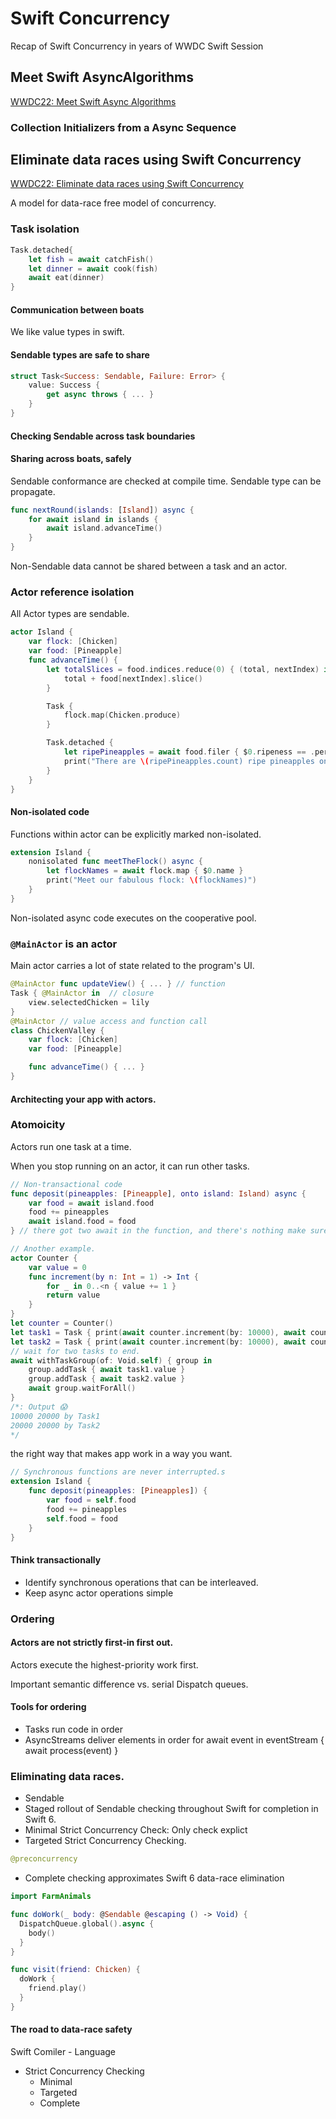 # Swift Concurrency

Recap of Swift Concurrency in years of WWDC Swift Session

## Meet Swift AsyncAlgorithms
 [WWDC22: Meet Swift Async Algorithms](https://developer.apple.com/wwdc22/110355)

### Collection Initializers from a Async Sequence

## Eliminate data races using Swift Concurrency
[WWDC22: Eliminate data races using Swift Concurrency](https://developer.apple.com/wwdc22/110351)

A model for data-race free model of concurrency.

### Task isolation
```swift
Task.detached{
    let fish = await catchFish()
    let dinner = await cook(fish)
    await eat(dinner)
}
```

#### Communication between boats
We like value types in swift.

#### Sendable types are safe to share
```swift
struct Task<Success: Sendable, Failure: Error> {
    value: Success {
        get async throws { ... }
    }
}
```


#### Checking Sendable across task boundaries

#### Sharing across boats, safely

Sendable conformance are checked at compile time. Sendable type can be propagate.


```swift
func nextRound(islands: [Island]) async {
    for await island in islands {
        await island.advanceTime()
    }
}
```

Non-Sendable data cannot be shared between a task and an actor.

### Actor reference isolation
All Actor types are sendable.

```swift
actor Island {
    var flock: [Chicken]
    var food: [Pineapple]
    func advanceTime() {
        let totalSlices = food.indices.reduce(0) { (total, nextIndex) in 
            total + food[nextIndex].slice()
        }

        Task {
            flock.map(Chicken.produce)
        }

        Task.detached {
            let ripePineapples = await food.filer { $0.ripeness == .perfect }
            print("There are \(ripePineapples.count) ripe pineapples on the island.")
        }
    }
}
```

#### Non-isolated code
Functions within actor can be explicitly marked non-isolated.

```swift
extension Island {
    nonisolated func meetTheFlock() async {
        let flockNames = await flock.map { $0.name }
        print("Meet our fabulous flock: \(flockNames)")
    }
}
```
Non-isolated async code executes on the cooperative pool.

### `@MainActor` is an actor
Main actor carries a lot of state related to the program's UI.

```swift
@MainActor func updateView() { ... } // function
Task { @MainActor in  // closure
    view.selectedChicken = lily
}
@MainActor // value access and function call
class ChickenValley {
    var flock: [Chicken]
    var food: [Pineapple]

    func advanceTime() { ... }
}
```

#### Architecting your app with actors.

### Atomoicity
Actors run one task at a time.

When you stop running on an actor, it can run other tasks.
```swift
// Non-transactional code
func deposit(pineapples: [Pineapple], onto island: Island) async {
    var food = await island.food
    food += pineapples
    await island.food = food
} // there got two await in the function, and there's nothing make sure what happens inside.

// Another example.
actor Counter {
    var value = 0
    func increment(by n: Int = 1) -> Int {
        for _ in 0..<n { value += 1 }
        return value
    }
}
let counter = Counter()
let task1 = Task { print(await counter.increment(by: 10000), await counter.value, "by Task1") }
let task2 = Task { print(await counter.increment(by: 10000), await counter.value, "by Task2") }
// wait for two tasks to end.
await withTaskGroup(of: Void.self) { group in
    group.addTask { await task1.value }
    group.addTask { await task2.value }
    await group.waitForAll()
}
/*: Output 😱
10000 20000 by Task1
20000 20000 by Task2
*/
```
the right way that makes app work in a way you want.
```swift
// Synchronous functions are never interrupted.s
extension Island {
    func deposit(pineapples: [Pineapples]) {
        var food = self.food
        food += pineapples
        self.food = food
    }
}
```

#### Think transactionally
- Identify synchronous operations that can be interleaved.
- Keep async actor operations simple

### Ordering

#### Actors are not strictly first-in first out.
Actors execute the highest-priority work first.

Important semantic difference vs. serial Dispatch queues.

#### Tools for ordering
- Tasks run code in order
- AsyncStreams deliver elements in order
for await event in eventStream {
    await process(event)
}

### Eliminating data races.
- Sendable
- Staged rollout of Sendable checking throughout Swift for completion in Swift 6.
- Minimal Strict Concurrency Check: Only check explict
- Targeted Strict Concurrency Checking.
```swift
@preconcurrency
```
- Complete checking approximates Swift 6 data-race elimination
```swift
import FarmAnimals

func doWork(_ body: @Sendable @escaping () -> Void) {
  DispatchQueue.global().async {
    body()
  }
}

func visit(friend: Chicken) {
  doWork {
    friend.play()
  }
}
```

#### The road to data-race safety
Swift Comiler - Language
- Strict Concurrency Checking
    - Minimal
    - Targeted
    - Complete

